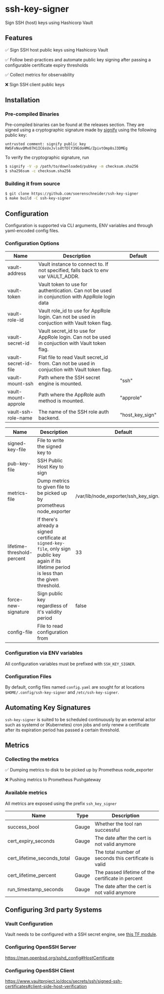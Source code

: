 
# ssh-key-signer

Sign SSH (host) keys using Hashicorp Vault

## Features

✅ Sign SSH host public keys using Hashicorp Vault

✅ Follow best-practices and automate public key signing after passing a configurable certificate expiry thresholds

✅ Collect metrics for observability

❌ Sign SSH client public keys

## Installation

### Pre-compiled Binaries

Pre-compiled binaries can be found at the releases section. They are signed using a cryptographic signature made by [signify](https://man.openbsd.org/signify.1) using the following public key: 
```
untrusted comment: signify public key
RWSFxNuvQMx07H1IC6sUxJvlsdtfDlY39EdoHMG/ZpivtOmp8sJ3DMEg
```

To verify the cryptographic signature, run
```bash
$ signify -V -p /path/to/downloaded/pubkey -m checksum.sha256
$ sha256sum -c checksum.sha256
```

### Building it from source

```sh
$ git clone https://github.com/soerenschneider/ssh-key-signer
$ make build -C ssh-key-signer
```

## Configuration
Configuration is supported via CLI arguments, ENV variables and through yaml-encoded config files.

### Configuration Options

| Name                 | Description                                                                                   | Default   |
|----------------------|-----------------------------------------------------------------------------------------------|-----------|
| vault-address        | Vault instance to connect to. If not specified, falls back to env var VAULT_ADDR.             |           |
| vault-token          | Vault token to use for authentication. Can not be used in conjunction with AppRole login data |           |
| vault-role-id        | Vault role_id to use for AppRole login. Can not be used in conjuction with Vault token flag.  |           |
| vault-secret-id      | Vault secret_id to use for AppRole login. Can not be used in conjuction with Vault token flag.|           |
| vault-secret-id-file | Flat file to read Vault secret_id from. Can not be used in conjuction with Vault token flag.  |           |
| vault-mount-ssh      | Path where the SSH secret engine is mounted.                                                  | "ssh"     |
| vault-mount-approle  | Path where the AppRole auth method is mounted.                                                | "approle" |
| vault-ssh-role-name  | The name of the SSH role auth backend.                                                        | "host_key_sign" |

| Name                 | Description                                                                                   | Default   |
|----------------------|-----------------------------------------------------------------------------------------------|-----------|
| signed-key-file      | File to write the signed key to                                                               |           |
| pub-key-file         | SSH Public Host Key to sign                                                                   |           |
| metrics-file         | Dump metrics to given file to be picked up by prometheus node_exporter                        | /var/lib/node_exporter/ssh_key_sign.prom |
| lifetime-threshold-percent | If there's already a signed certificate at `signed-key-file`, only sign public key again if its lifetime period is less than the given threshold.                                                              | 33        |
| force-new-signature  | Sign public key regardless of it's validity period                                            | false     |
| config-file          | File to read configuration from

### Configuration via ENV variables
All configuration variables must be prefixed with `SSH_KEY_SIGNER`.

### Configuration Files
By default, config files named `config.yaml` are sought for at locations `$HOME/.config/ssh-key-signer` and `/etc/ssh-key-signer`.

## Automating Key Signatures
`ssh-key-signer` is suited to be scheduled continuously by an external actor such as systemd or (Kubernetes) cron jobs and only renew a certificate after its expiration period has passed a certain threshold.

## Metrics

### Collecting the metrics

✅ Dumping metrics to disk to be picked up by Prometheus node_exporter

❌ Pushing metrics to Prometheus Pushgateway

### Available metrics

All metrics are exposed using the prefix `ssh_key_signer`

| Name                        | Type    | Description                                            |
|-----------------------------|---------|--------------------------------------------------------|
| success_bool                | Gauge   | Whether the tool ran successful                        |
| cert_expiry_seconds         | Gauge   | The date after the cert is not valid anymore           |
| cert_lifetime_seconds_total | Gauge   | The total number of seconds this certificate is valid  |
| cert_lifetime_percent       | Gauge   | The passed lifetime of the certificate in percent      | 
| run_timestamp_seconds       | Gauge   | The date after the cert is not valid anymore           |


## Configuring 3rd party Systems

### Vault Configuration
Vault needs to be configured with a SSH secret engine, see [this TF module](https://github.com/soerenschneider/tf-vault/tree/main/secret_ssh). 

### Configuring OpenSSH Server
https://man.openbsd.org/sshd_config#HostCertificate

### Configuring OpenSSH Client
https://www.vaultproject.io/docs/secrets/ssh/signed-ssh-certificates#client-side-host-verification